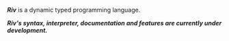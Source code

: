 ***Riv*** is a dynamic typed programming language.

***Riv's syntax, interpreter, documentation and features are currently under development.***